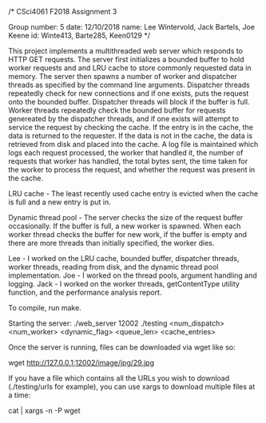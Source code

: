 /* CSci4061 F2018 Assignment 3

Group number: 5
date: 12/10/2018
name: Lee Wintervold, Jack Bartels, Joe Keene
id: Winte413, Barte285, Keen0129 */

This project implements a multithreaded web server which responds to HTTP GET requests. The server first initializes a bounded
buffer to hold worker requests and and LRU cache to store commonly requested data in memory. The server then spawns a number
of worker and dispatcher threads as specified by the command line arguments. Dispatcher threads repeatedly check for new
connections and if one exists, puts the request onto the bounded buffer. Dispatcher threads will block if the buffer is full.
Worker threads repeatedly check the bounded buffer for requests genereated by the dispatcher threads, and if one exists will
attempt to service the request by checking the cache. If the entry is in the cache, the data is returned to the requester. If
the data is not in the cache, the data is retrieved from disk and placed into the cache. A log file is maintained which logs
each request processed, the worker that handled it, the number of requests that worker has handled, the total bytes sent,
the time taken for the worker to process the request, and whether the request was present in the cache. 

LRU cache - The least recently used cache entry is evicted when the cache is full and a new entry is put in.

Dynamic thread pool - The server checks the size of the request buffer occasionally. If the buffer is full, a new worker is
spawned. When each worker thread checks the buffer for new work, if the buffer is empty and there are more threads than
initially specified, the worker dies.

Lee - I worked on the LRU cache, bounded buffer, dispatcher threads, worker threads, reading from disk, and the dynamic thread
pool implementation.
Joe - I worked on the thread pools, argument handling and logging. 
Jack - I worked on the worker threads, getContentType utility function, and the performance analysis report.

To compile, run make.

Starting the server: ./web_server 12002 ./testing <num_dispatch> <num_worker> <dynamic_flag> <queue_len> <cache_entries>

Once the server is running, files can be downloaded via wget like so:

wget http://127.0.0.1:12002/image/jpg/29.jpg

If you have a file which contains all the URLs you wish to download (./testing/urls for example), you can use xargs to 
download multiple files at a time:

cat <path _to_urls_file> | xargs -n <number of args to each process> -P <number of processes to run> wget
